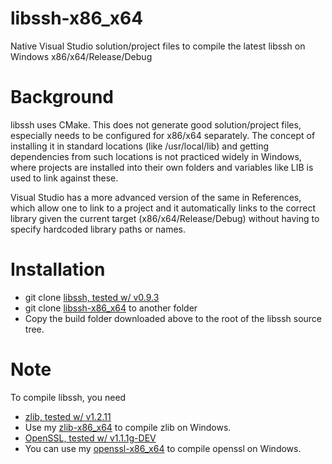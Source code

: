 # libssh-x86_x64
Native Visual Studio solution/project files to compile the latest
libssh on Windows x86/x64/Release/Debug

# Background #
libssh uses CMake. This does not generate good solution/project files,
especially needs to be configured for x86/x64 separately. The concept
of installing it in standard locations (like /usr/local/lib) and
getting dependencies from such locations is not practiced widely in
Windows, where projects are installed into their own folders and
variables like LIB is used to link against these.

Visual Studio has a more advanced version of the same in References,
which allow one to link to a project and it automatically links to the
correct library given the current target (x86/x64/Release/Debug)
without having to specify hardcoded library paths or names.

# Installation #

  * git clone [libssh, tested w/ v0.9.3](https://git.libssh.org/projects/libssh.git/)
  * git clone [libssh-x86_x64](https://github.com/sridharb1/libssh-x86_x64.git)
    to another folder
  * Copy the build folder downloaded above to the root of the libssh
    source tree.

# Note #

To compile libssh, you need 

  * [zlib, tested w/ v1.2.11](https://github.com/madler/zlib)
  * Use my [zlib-x86_x64](https://github.com/sridharb1/zlib-x86_x64) to compile zlib on Windows.
  * [OpenSSL, tested w/ v1.1.1g-DEV](https://github.com/openssl/openssl)
  * You can use my [openssl-x86_x64](https://github.com/sridharb1/openssl-x86_x64) to compile openssl on Windows.
